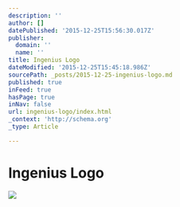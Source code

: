 ```yaml
---
description: ''
author: []
datePublished: '2015-12-25T15:56:30.017Z'
publisher:
  domain: ''
  name: ''
title: Ingenius Logo
dateModified: '2015-12-25T15:45:18.986Z'
sourcePath: _posts/2015-12-25-ingenius-logo.md
published: true
inFeed: true
hasPage: true
inNav: false
url: ingenius-logo/index.html
_context: 'http://schema.org'
_type: Article

---
```

# Ingenius Logo
![](https://the-grid-user-content.s3-us-west-2.amazonaws.com/f172309f-b59b-4507-9360-eec6794af6ae.png)